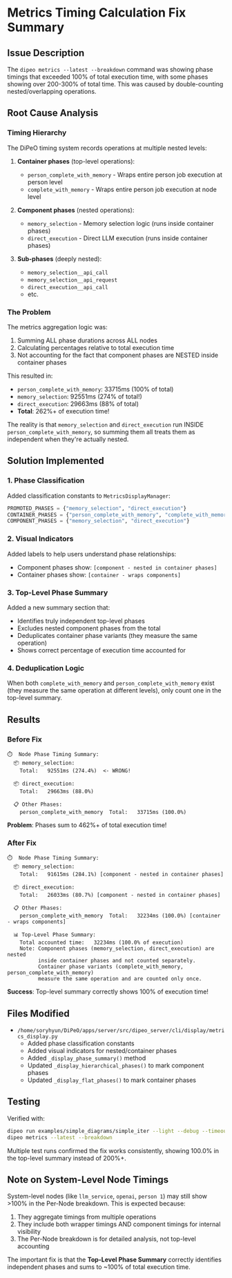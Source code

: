 # Metrics Timing Calculation Fix Summary

## Issue Description
The `dipeo metrics --latest --breakdown` command was showing phase timings that exceeded 100% of total execution time, with some phases showing over 200-300% of total time. This was caused by double-counting nested/overlapping operations.

## Root Cause Analysis

### Timing Hierarchy
The DiPeO timing system records operations at multiple nested levels:

1. **Container phases** (top-level operations):
   - `person_complete_with_memory` - Wraps entire person job execution at person level
   - `complete_with_memory` - Wraps entire person job execution at node level

2. **Component phases** (nested operations):
   - `memory_selection` - Memory selection logic (runs inside container phases)
   - `direct_execution` - Direct LLM execution (runs inside container phases)

3. **Sub-phases** (deeply nested):
   - `memory_selection__api_call`
   - `memory_selection__api_request`
   - `direct_execution__api_call`
   - etc.

### The Problem
The metrics aggregation logic was:
1. Summing ALL phase durations across ALL nodes
2. Calculating percentages relative to total execution time
3. Not accounting for the fact that component phases are NESTED inside container phases

This resulted in:
- `person_complete_with_memory`: 33715ms (100% of total)
- `memory_selection`: 92551ms (274% of total!)
- `direct_execution`: 29663ms (88% of total)
- **Total**: 262%+ of execution time!

The reality is that `memory_selection` and `direct_execution` run INSIDE `person_complete_with_memory`, so summing them all treats them as independent when they're actually nested.

## Solution Implemented

### 1. Phase Classification
Added classification constants to `MetricsDisplayManager`:

```python
PROMOTED_PHASES = {"memory_selection", "direct_execution"}
CONTAINER_PHASES = {"person_complete_with_memory", "complete_with_memory"}
COMPONENT_PHASES = {"memory_selection", "direct_execution"}
```

### 2. Visual Indicators
Added labels to help users understand phase relationships:
- Component phases show: `[component - nested in container phases]`
- Container phases show: `[container - wraps components]`

### 3. Top-Level Phase Summary
Added a new summary section that:
- Identifies truly independent top-level phases
- Excludes nested component phases from the total
- Deduplicates container phase variants (they measure the same operation)
- Shows correct percentage of execution time accounted for

### 4. Deduplication Logic
When both `complete_with_memory` and `person_complete_with_memory` exist (they measure the same operation at different levels), only count one in the top-level summary.

## Results

### Before Fix
```
⏱️  Node Phase Timing Summary:
  📦 memory_selection:
    Total:   92551ms (274.4%)  <- WRONG!

  📦 direct_execution:
    Total:   29663ms (88.0%)

  📋 Other Phases:
    person_complete_with_memory  Total:   33715ms (100.0%)
```
**Problem**: Phases sum to 462%+ of total execution time!

### After Fix
```
⏱️  Node Phase Timing Summary:
  📦 memory_selection:
    Total:   91615ms (284.1%) [component - nested in container phases]

  📦 direct_execution:
    Total:   26033ms (80.7%) [component - nested in container phases]

  📋 Other Phases:
    person_complete_with_memory  Total:   32234ms (100.0%) [container - wraps components]

  📊 Top-Level Phase Summary:
    Total accounted time:   32234ms (100.0% of execution)
    Note: Component phases (memory_selection, direct_execution) are nested
          inside container phases and not counted separately.
          Container phase variants (complete_with_memory, person_complete_with_memory)
          measure the same operation and are counted only once.
```
**Success**: Top-level summary correctly shows 100% of execution time!

## Files Modified
- `/home/soryhyun/DiPeO/apps/server/src/dipeo_server/cli/display/metrics_display.py`
  - Added phase classification constants
  - Added visual indicators for nested/container phases
  - Added `_display_phase_summary()` method
  - Updated `_display_hierarchical_phases()` to mark component phases
  - Updated `_display_flat_phases()` to mark container phases

## Testing
Verified with:
```bash
dipeo run examples/simple_diagrams/simple_iter --light --debug --timeout=40
dipeo metrics --latest --breakdown
```

Multiple test runs confirmed the fix works consistently, showing 100.0% in the top-level summary instead of 200%+.

## Note on System-Level Node Timings
System-level nodes (like `llm_service`, `openai`, `person 1`) may still show >100% in the Per-Node breakdown. This is expected because:
1. They aggregate timings from multiple operations
2. They include both wrapper timings AND component timings for internal visibility
3. The Per-Node breakdown is for detailed analysis, not top-level accounting

The important fix is that the **Top-Level Phase Summary** correctly identifies independent phases and sums to ~100% of total execution time.
